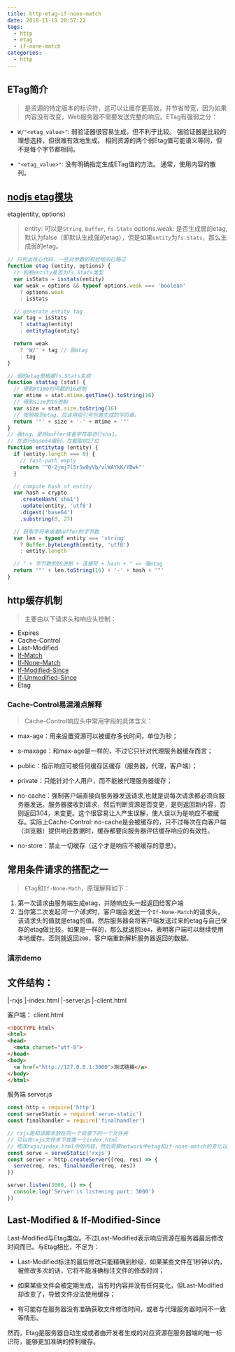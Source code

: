 ```yaml
---
title: http-etag-if-none-match
date: 2018-11-19 20:57:22
tags:
  - http
  - etag
  - if-none-match
categories:
  - http
---
```


## ETag简介
> 是资源的特定版本的标识符，这可以让缓存更高效，并节省带宽，因为如果内容没有改变，Web服务器不需要发送完整的响应。ETag有强弱之分：

- `W/"<etag_value>"`: 弱验证器很容易生成，但不利于比较。 强验证器是比较的理想选择，但很难有效地生成。 相同资源的两个弱Etag值可能语义等同，但不是每个字节都相同。

- `"<etag_value>"`: 没有明确指定生成ETag值的方法。 通常，使用内容的散列。

## [nodjs etag模块](https://github.com/jshttp/etag)
etag(entity, options)
> entity: 可以是`String`, `Buffer`, `fs.Stats`
> options.weak: 是否生成弱的etag, 默认为false（即默认生成强的etag），但是如果`entity`为`fs.Stats`，那么生成弱的etag。

``` js
// 只列出核心代码，一些对参数的校验啥的已略过
function etag (entity, options) {
  // 判断entity是否为fs.Stats类型
  var isStats = isstats(entity)
  var weak = options && typeof options.weak === 'boolean'
    ? options.weak
    : isStats

  // generate entity tag
  var tag = isStats
    ? stattag(entity)
    : entitytag(entity)

  return weak
    ? 'W/' + tag // 弱etag
    : tag
}

// 弱的etag是根据fs.Stats生成
function stattag (stat) {
  // 得到mtime时间戳的16进制
  var mtime = stat.mtime.getTime().toString(16)
  // 得到size的16进制
  var size = stat.size.toString(16)
  // 按照规范etag，应该用双引号包裹生成的字符串。
  return '"' + size + '-' + mtime + '"'
}
// 强tag，是将buffer或者字符串进行sha1，
// 在进行base64编码，在截取前27位
function entitytag (entity) {
  if (entity.length === 0) {
    // fast-path empty
    return '"0-2jmj7l5rSw0yVb/vlWAYkK/YBwk"'
  }

  // compute hash of entity
  var hash = crypto
    .createHash('sha1')
    .update(entity, 'utf8')
    .digest('base64')
    .substring(0, 27)

  // 获取字符串或者buffer的字节数
  var len = typeof entity === 'string'
    ? Buffer.byteLength(entity, 'utf8')
    : entity.length

  // " + 字节数的16进制 + 连接符 + hash + " => 强etag
  return '"' + len.toString(16) + '-' + hash + '"'
}
```

## http缓存机制
> 主要由以下请求头和响应头控制：

- Expires
- Cache-Control
- Last-Modified
- [If-Match](https://developer.mozilla.org/zh-CN/docs/Web/HTTP/Headers/If-Match)
- [If-None-Match](https://developer.mozilla.org/zh-CN/docs/Web/HTTP/Headers/If-None-Match)
- [If-Modified-Since](https://developer.mozilla.org/zh-CN/docs/Web/HTTP/Headers/If-Modified-Since)
- [If-Unmodified-Since]((https://developer.mozilla.org/zh-CN/docs/Web/HTTP/Headers/If-Unmodified-Since))
- Etag

### Cache-Control易混淆点解释
> Cache-Control响应头中常用字段的具体含义：

- max-age：用来设置资源可以被缓存多长时间，单位为秒；

- s-maxage：和max-age是一样的，不过它只针对代理服务器缓存而言；

- public：指示响应可被任何缓存区缓存（服务器，代理，客户端）；

- private：只能针对个人用户，而不能被代理服务器缓存；

- no-cache：强制客户端直接向服务器发送请求,也就是说每次请求都必须向服务器发送。服务器接收到请求，然后判断资源是否变更，是则返回新内容，否则返回304，未变更。这个很容易让人产生误解，使人误以为是响应不被缓存。实际上Cache-Control: no-cache是会被缓存的，只不过每次在向客户端（浏览器）提供响应数据时，缓存都要向服务器评估缓存响应的有效性。

- no-store：禁止一切缓存（这个才是响应不被缓存的意思）。

## 常用条件请求的搭配之一
> `ETag`和`If-None-Math`，原理解释如下：

1. 第一次请求由服务端生成etag，并随响应头一起返回给客户端
2. 当你第二次发起*同一个请求*时，客户端会发送一个`If-None-Match`的请求头，该请求头的值就是etag的值。然后服务器会将客户端发送过来的etag与自己保存的etag做比较。如果是一样的，那么就返回`304`，表明客户端可以继续使用本地缓存。否则就返回`200`，客户端重新解析服务器返回的数据。

### 演示demo
文件结构：
--
|-rxjs
    |-index.html
|-server.js
|-client.html

客户端：
client.html
``` html
<!DOCTYPE html>
<html>
<head>
  <meta charset="utf-8">
</head>
<body>
  <a href="http://127.0.0.1:3000">测试链接</a>
</body>
</html>
```

服务端
server.js
``` js
const http = require('http')
const serveStatic = require('serve-static')
const finalhandler = require('finalhandler')

// rxjs是和该脚本放在同一个目录下的一个文件夹
// 可以在rxjs文件夹下放置一个index.html
// 修改rxjs/index.html中的内容，然后观察network中etag和if-none-match的变化以及stausCode的变化
const serve = serveStatic('rxjs')
const server = http.createServer((req, res) => {
  serve(req, res, finalhandler(req, res))
})

server.listen(3000, () => {
  console.log('Server is listening port: 3000')
})
```

## Last-Modified & If-Modified-Since

Last-Modified与Etag类似。不过Last-Modified表示响应资源在服务器最后修改时间而已。与Etag相比，不足为：

- Last-Modified标注的最后修改只能精确到秒级，如果某些文件在1秒钟以内，被修改多次的话，它将不能准确标注文件的修改时间；

- 如果某些文件会被定期生成，当有时内容并没有任何变化，但Last-Modified却改变了，导致文件没法使用缓存；

- 有可能存在服务器没有准确获取文件修改时间，或者与代理服务器时间不一致等情形。

然而，Etag是服务器自动生成或者由开发者生成的对应资源在服务器端的唯一标识符，能够更加准确的控制缓存。
